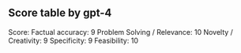 ## Score table by gpt-4
Score: 
Factual accuracy: 9
Problem Solving / Relevance: 10
Novelty / Creativity: 9
Specificity: 9
Feasibility: 10